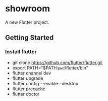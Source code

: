 # showroom

A new Flutter project.

## Getting Started

### Install flutter
- git clone https://github.com/flutter/flutter.git
- export PATH="$PATH:`pwd`/flutter/bin"
- flutter channel dev
- flutter upgrade
- flutter config --enable--desktop
- flutter precache
- flutter doctor